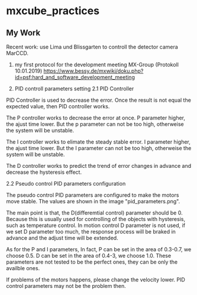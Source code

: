 # mxcube_practices

My Work
----------------------------------------------------------------------------------------------------------------------------
Recent work: use Lima und Blissgarten to controll the detector camera MarCCD. 

1. my first protocol for the development meeting MX-Group (Protokoll 10.01.2019) https://www.bessy.de/mxwiki/doku.php?id=psf:hard_and_software_development_meeting


2. PID controll parameters setting
2.1 PID Controller


PID Controller is used to decrease the error. Once the result is not equal the expected value, then PID controller works.

The P controller works to decrease the error at once. P parameter higher, the ajust time lower. But the p parameter can not be too high, otherweise the system will be unstable. 

The I controller works to elimate the steady stable error. I parameter higher, the ajust time lower. But the I parameter can not be too high, otherweise the system will be unstable. 

The D controller works to predict the trend of error changes in advance and decrease the hysteresis effect. 


2.2 Pseudo control PID parameters configuration


   The pseudo control PID parameters are configured to make the motors move stable. The values are shown in the image "pid_parameters.png". 

   The main point is that, the D(differemtial control) parameter should be 0. Because this is usually used for controlling of the objects with hysteresis, such as temperature control. In motion control D parameter is not used, if we set D parameter too much, the response process will be braked in advance and the adjust time will be extended. 
  
  As for the P and I parameters, In fact, P can be set in the area of 0.3-0.7, we choose 0.5. D can be set in the area of 0.4-3, we choose 1.0. These parameters are not tested to be the perfect ones, they can be only the availble ones. 
  
  If problems of the motors happens, please change the velocity lower. PID control parameters may not be the problem then. 
